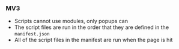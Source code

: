 ### MV3
- Scripts cannot use modules, only popups can
- The script files are run in the order that they are defined in the `manifest.json`
- All of the script files in the manifest are run when the page is hit

